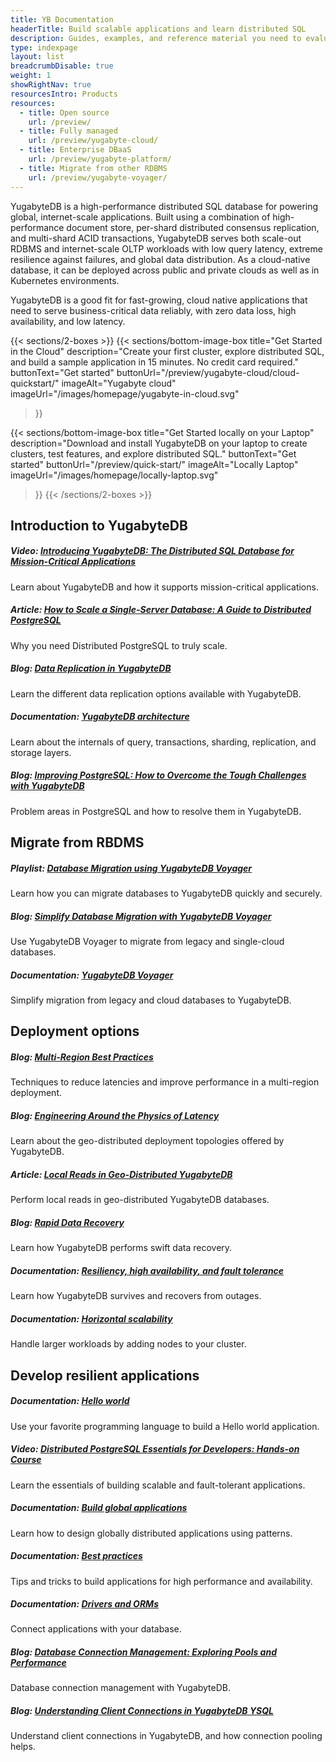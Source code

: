 ```yaml
---
title: YB Documentation
headerTitle: Build scalable applications and learn distributed SQL
description: Guides, examples, and reference material you need to evaluate YugabyteDB database, build scalable applications, and learn distributed SQL.
type: indexpage
layout: list
breadcrumbDisable: true
weight: 1
showRightNav: true
resourcesIntro: Products
resources:
  - title: Open source
    url: /preview/
  - title: Fully managed
    url: /preview/yugabyte-cloud/
  - title: Enterprise DBaaS
    url: /preview/yugabyte-platform/
  - title: Migrate from other RDBMS
    url: /preview/yugabyte-voyager/
---
```


YugabyteDB is a high-performance distributed SQL database for powering global, internet-scale applications. Built using a combination of high-performance document store, per-shard distributed consensus replication, and multi-shard ACID transactions, YugabyteDB serves both scale-out RDBMS and internet-scale OLTP workloads with low query latency, extreme resilience against failures, and global data distribution. As a cloud-native database, it can be deployed across public and private clouds as well as in Kubernetes environments.

YugabyteDB is a good fit for fast-growing, cloud native applications that need to serve business-critical data reliably, with zero data loss, high availability, and low latency.

{{< sections/2-boxes >}}
  {{< sections/bottom-image-box
    title="Get Started in the Cloud"
    description="Create your first cluster, explore distributed SQL, and build a sample application in 15 minutes. No credit card required."
    buttonText="Get started"
    buttonUrl="/preview/yugabyte-cloud/cloud-quickstart/"
    imageAlt="Yugabyte cloud" imageUrl="/images/homepage/yugabyte-in-cloud.svg"
  >}}

  {{< sections/bottom-image-box
    title="Get Started locally on your Laptop"
    description="Download and install YugabyteDB on your laptop to create clusters, test features, and explore distributed SQL."
    buttonText="Get started"
    buttonUrl="/preview/quick-start/"
    imageAlt="Locally Laptop" imageUrl="/images/homepage/locally-laptop.svg"
  >}}
{{< /sections/2-boxes >}}

## Introduction to YugabyteDB

##### Video: [Introducing YugabyteDB: The Distributed SQL Database for Mission-Critical Applications](https://www.youtube.com/watch?v=j24p07Frw00)

Learn about YugabyteDB and how it supports mission-critical applications.

##### Article: [How to Scale a Single-Server Database: A Guide to Distributed PostgreSQL](https://www.yugabyte.com/postgresql/distributed-postgresql/)

Why you need Distributed PostgreSQL to truly scale.

##### Blog: [Data Replication in YugabyteDB](https://www.yugabyte.com/blog/data-replication/)

Learn the different data replication options available with YugabyteDB.

##### Documentation: [YugabyteDB architecture](preview/architecture/)

Learn about the internals of query, transactions, sharding, replication, and storage layers.

##### Blog: [Improving PostgreSQL: How to Overcome the Tough Challenges with YugabyteDB](https://www.yugabyte.com/blog/improve-postgresql/)

Problem areas in PostgreSQL and how to resolve them in YugabyteDB.

## Migrate from RBDMS

##### Playlist: [Database Migration using YugabyteDB Voyager](https://www.youtube.com/playlist?list=PL8Z3vt4qJTkJuqQ2ZH1cnL1yxVEi9swwR)

Learn how you can migrate databases to YugabyteDB quickly and securely.

##### Blog: [Simplify Database Migration with YugabyteDB Voyager](https://www.yugabyte.com/blog/simplify-database-migration-voyager/)

Use YugabyteDB Voyager to migrate from legacy and single-cloud databases.

##### Documentation: [YugabyteDB Voyager](preview/yugabyte-voyager/)

Simplify migration from legacy and cloud databases to YugabyteDB.

## Deployment options

##### Blog: [Multi-Region Best Practices](https://www.yugabyte.com/blog/multi-region-database-deployment-best-practices/)

Techniques to reduce latencies and improve performance in a multi-region deployment.

##### Blog: [Engineering Around the Physics of Latency](https://www.yugabyte.com/blog/geo-distribution-in-yugabytedb-engineering-around-the-physics-of-latency/)

Learn about the geo-distributed deployment topologies offered by YugabyteDB.

##### Article: [Local Reads in Geo-Distributed YugabyteDB](https://dev.to/franckpachot/series/18625)

Perform local reads in geo-distributed YugabyteDB databases.

##### Blog: [Rapid Data Recovery](https://www.yugabyte.com/blog/rapid-data-recovery-database-amazon-s3/)

Learn how YugabyteDB performs swift data recovery.

##### Documentation: [Resiliency, high availability, and fault tolerance](preview/explore/fault-tolerance/)

Learn how YugabyteDB survives and recovers from outages.

##### Documentation: [Horizontal scalability](preview/explore/linear-scalability/)

Handle larger workloads by adding nodes to your cluster.

## Develop resilient applications

##### Documentation: [Hello world](preview/tutorials/build-apps/)

Use your favorite programming language to build a Hello world application.

##### Video: [Distributed PostgreSQL Essentials for Developers: Hands-on Course](https://www.youtube.com/watch?v=rqJBFQ-4Hgk)

Learn the essentials of building scalable and fault-tolerant applications.

##### Documentation: [Build global applications](preview/develop/build-global-apps/)

Learn how to design globally distributed applications using patterns.

##### Documentation: [Best practices](preview/develop/best-practices-ysql/)

Tips and tricks to build applications for high performance and availability.

##### Documentation: [Drivers and ORMs](preview/drivers-orms/)

Connect applications with your database.

##### Blog: [Database Connection Management: Exploring Pools and Performance](https://www.yugabyte.com/blog/database-connection-management/)

Database connection management with YugabyteDB.

##### Blog: [Understanding Client Connections in YugabyteDB YSQL](https://www.yugabyte.com/blog/how-connection-pooling-works/)

Understand client connections in YugabyteDB, and how connection pooling helps.
